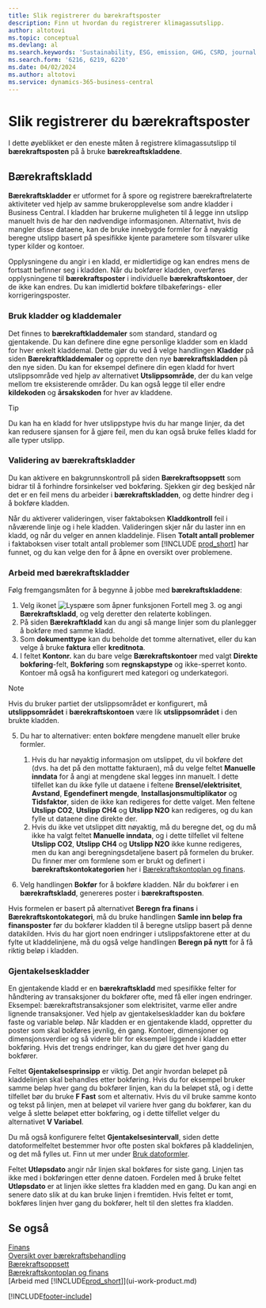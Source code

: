 ```yaml
---
title: Slik registrerer du bærekraftsposter
description: Finn ut hvordan du registrerer klimagassutslipp.
author: altotovi
ms.topic: conceptual
ms.devlang: al
ms.search.keywords: 'Sustainability, ESG, emission, GHG, CSRD, journal'
ms.search.form: '6216, 6219, 6220'
ms.date: 04/02/2024
ms.author: altotovi
ms.service: dynamics-365-business-central
---
```


# <a name="how-to-record-sustainability-entries"></a>Slik registrerer du bærekraftsposter

I dette øyeblikket er den eneste måten å registrere klimagassutslipp til **bærekraftsposten** på å bruke **bærekreaftskladdene**.   

## <a name="sustainability-journal"></a>Bærekraftskladd

**Bærekraftskladder** er utformet for å spore og registrere bærekraftrelaterte aktiviteter ved hjelp av samme brukeropplevelse som andre kladder i Business Central. I kladden har brukerne muligheten til å legge inn utslipp manuelt hvis de har den nødvendige informasjonen. Alternativt, hvis de mangler disse dataene, kan de bruke innebygde formler for å nøyaktig beregne utslipp basert på spesifikke kjente parametere som tilsvarer ulike typer kilder og kontoer. 

Opplysningene du angir i en kladd, er midlertidige og kan endres mens de fortsatt befinner seg i kladden. Når du bokfører kladden, overføres opplysningene til **bærekraftsposter** i individuelle **bærekraftskontoer**, der de ikke kan endres. Du kan imidlertid bokføre tilbakeførings- eller korrigeringsposter.  

### <a name="use-journal-templates-and-batches"></a>Bruk kladder og kladdemaler

Det finnes to **bærekraftkladdemaler** som standard, standard og gjentakende. Du kan definere dine egne personlige kladder som en kladd for hver enkelt kladdemal. Dette gjør du ved å velge handlingen **Kladder** på siden **Bærekraftkladdemaler** og opprette den nye **bærekraftskladden** på den nye siden. Du kan for eksempel definere din egen kladd for hvert utslippsområde ved hjelp av alternativet **Utslippsområde**, der du kan velge mellom tre eksisterende områder. Du kan også legge til eller endre **kildekoden** og **årsakskoden** for hver av kladdene. 

>[!TIP]
>Du kan ha en kladd for hver utslippstype hvis du har mange linjer, da det kan redusere sjansen for å gjøre feil, men du kan også bruke felles kladd for alle typer utslipp.   

### <a name="validating-sustainability-journals"></a>Validering av bærekraftskladder

Du kan aktivere en bakgrunnskontroll på siden **Bærekraftsoppsett** som bidrar til å forhindre forsinkelser ved bokføring. Sjekken gir deg beskjed når det er en feil mens du arbeider i **bærekraftskladden**, og dette hindrer deg i å bokføre kladden.  

Når du aktiverer valideringen, viser faktaboksen **Kladdkontroll** feil i nåværende linje og i hele kladden. Valideringen skjer når du laster inn en kladd, og når du velger en annen kladdelinje. Flisen **Totalt antall problemer** i faktaboksen viser totalt antall problemer som [!INCLUDE [prod_short](includes/prod_short.md)] har funnet, og du kan velge den for å åpne en oversikt over problemene. 

### <a name="work-with-sustainability-journals"></a>Arbeid med bærekraftskladder

Følg fremgangsmåten for å begynne å jobbe med **bærekraftskladdene**:   

1. Velg ikonet ![Lyspære som åpner funksjonen Fortell meg 3.](media/ui-search/search_small.png "Fortell hva du vil gjøre") og angi **Bærekraftskladd**, og velg deretter den relaterte koblingen. 
2. På siden **Bærekraftkladd** kan du angi så mange linjer som du planlegger å bokføre med samme kladd.  
3. Som **dokumenttype** kan du beholde det tomme alternativet, eller du kan velge å bruke **faktura** eller **kreditnota**.  
4. I feltet **Kontonr.** kan du bare velge **Bærekraftskontoer** med valgt **Direkte bokføring**-felt, **Bokføring** som **regnskapstype** og ikke-sperret konto. Kontoer må også ha konfigurert med kategori og underkategori.  

>[!NOTE]
>Hvis du bruker partiet der utslippsområdet er konfigurert, må **utslippsområdet** i **bærekraftskontoen** være lik **utslippsområdet** i den brukte kladden.  

5. Du har to alternativer: enten bokføre mengdene manuelt eller bruke formler.   

    1. Hvis du har nøyaktig informasjon om utslippet, du vil bokføre det (dvs. ha det på den mottatte fakturaen), må du velge feltet **Manuelle inndata** for å angi at mengdene skal legges inn manuelt. I dette tilfellet kan du ikke fylle ut dataene i feltene **Brensel/elektrisitet**, **Avstand**, **Egendefinert mengde**, **Installasjonsmultiplikator** og **Tidsfaktor**, siden de ikke kan redigeres for dette valget. Men feltene **Utslipp CO2**, **Utslipp CH4** og **Utslipp N2O** kan redigeres, og du kan fylle ut dataene dine direkte der. 
    2. Hvis du ikke vet utslippet ditt nøyaktig, må du beregne det, og du må ikke ha valgt feltet **Manuelle inndata**, og i dette tilfellet vil feltene **Utslipp CO2**, **Utslipp CH4** og **Utslipp N2O** ikke kunne redigeres, men du kan angi beregningsdetaljene basert på formelen du bruker. Du finner mer om formlene som er brukt og definert i **bærekraftskontokategorien** her i [Bærekraftskontoplan og finans](finance-sustainability-accounts-ledger.md#account-categories).
    
7. Velg handlingen **Bokfør** for å bokføre kladden. Når du bokfører i en **bærekraftskladd**, genereres poster i **bærekraftsposten**. 

Hvis formelen er basert på alternativet **Beregn fra finans** i **Bærekraftskontokategori**, må du bruke handlingen **Samle inn beløp fra finansposter** før du bokfører kladden til å beregne utslipp basert på denne datakilden. Hvis du har gjort noen endringer i utslippsfaktorene etter at du fylte ut kladdelinjene, må du også velge handlingen **Beregn på nytt** for å få riktig beløp i kladden.  

### <a name="recurring-journals"></a>Gjentakelseskladder

En gjentakende kladd er en **bærekraftskladd** med spesifikke felter for håndtering av transaksjoner du bokfører ofte, med få eller ingen endringer. Eksempel: bærekraftstransaksjoner som elektrisitet, varme eller andre lignende transaksjoner. Ved hjelp av gjentakelseskladder kan du bokføre faste og variable beløp. Når kladden er en gjentakende kladd, oppretter du poster som skal bokføres jevnlig, én gang. Kontoer, dimensjoner og dimensjonsverdier og så videre blir for eksempel liggende i kladden etter bokføring. Hvis det trengs endringer, kan du gjøre det hver gang du bokfører. 

Feltet **Gjentakelsesprinsipp** er viktig. Det angir hvordan beløpet på kladdelinjen skal behandles etter bokføring. Hvis du for eksempel bruker samme beløp hver gang du bokfører linjen, kan du la beløpet stå, og i dette tilfellet bør du bruke **F Fast** som et alternativ. Hvis du vil bruke samme konto og tekst på linjen, men at beløpet vil variere hver gang du bokfører, kan du velge å slette beløpet etter bokføring, og i dette tilfellet velger du alternativet **V Variabel**. 

Du må også konfigurere feltet **Gjentakelsesintervall**, siden dette datoformelfeltet bestemmer hvor ofte posten skal bokføres på kladdelinjen, og det må fylles ut. Finn ut mer under [Bruk datoformler](ui-enter-date-ranges.md#use-date-formulas).  

Feltet **Utløpsdato** angir når linjen skal bokføres for siste gang. Linjen tas ikke med i bokføringen etter denne datoen. Fordelen med å bruke feltet **Utløpsdato** er at linjen ikke slettes fra kladden med en gang. Du kan angi en senere dato slik at du kan bruke linjen i fremtiden. Hvis feltet er tomt, bokføres linjen hver gang du bokfører, helt til den slettes fra kladden.  

## <a name="see-also"></a>Se også
[Finans](finance.md)    
[Oversikt over bærekraftsbehandling](finance-manage-sustainability.md)   
[Bærekraftsoppsett](finance-sustainability-setup.md)   
[Bærekraftskontoplan og finans](finance-sustainability-accounts-ledger.md)   
[Arbeid med [!INCLUDE[prod_short](includes/prod_short.md)]](ui-work-product.md)   

[!INCLUDE[footer-include](includes/footer-banner.md)]
